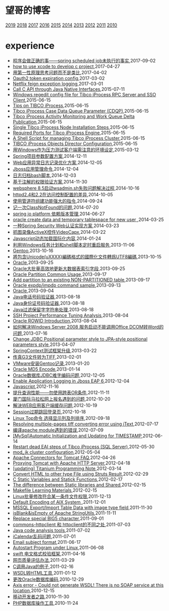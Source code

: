 # 望哥的博客
 [2019](/2019/)
 [2018](/2018/)
 [2017](/2017/)
 [2016](/2016/)
 [2015](/2015/)
 [2014](/2014/)
 [2013](/2013/)
 [2012](/2012/)
 [2011](/2011/)
 [2010](/2010/)


# experience
* [程序会做正确的事——spring scheduled job未执行的事实](/2017/2017-09-02-the-truth-why-spring-scheduled-job-not-running),2017-09-02
* [how to use xcode to develop c project](/2017/2017-04-27-how-to-use-xcode-to-develop-c-project),2017-04-27
* [用第一性原理思考问题而不是类比](/2017/2017-04-02-first-principle),2017-04-02
* [Oauth2 token expiration config](/2017/2017-03-02-oauth2-token-expiration-config),2017-03-02
* [Netflix feign exception logging](/2017/2017-03-01-netflix-feign-exception-logging),2017-03-01
* [Call C API through Java Native Interfaces](/2015/2015-07-11-call-c-api-through-java-native-interfaces),2015-07-11
* [Windows regedit config file for Tibco iProcess RPC Server and SSO Client](/2015/2015-06-15-windows-regedit-config-file-for-tibco-iprocess-rpc-server-and-sso-client),2015-06-15
* [Tips on TIBCO iProcess](/2015/2015-06-15-tips-on-tibco-iprocess),2015-06-15
* [Tibco iProcess Case Data Queue Parameter (CDQP)](/2015/2015-06-15-tibco-iprocess-case-data-queue-parameter-cdqp),2015-06-15
* [Tibco iProcess Activity Monitoring and Work Queue Delta Publication](/2015/2015-06-15-tibco-iprocess-activity-monitoring-and-work-queue-delta-publication),2015-06-15
* [Single Tibco iProcess Node Installation Steps](/2015/2015-06-15-single-tibco-iprocess-node-installation-steps),2015-06-15
* [Required Ports for Tibco iProcess Engine](/2015/2015-06-15-required-ports-for-tibco-iprocess-engine),2015-06-15
* [A Shell Script for managing Tibco iProcess Cluster](/2015/2015-06-15-a-shell-script-for-managing-tibco-iprocess-cluster),2015-06-15
* [TIBCO iProcess Objects Director Configuration](/2015/2015-06-15-851),2015-06-15
* [用Windows作为压力测试客户端需注意的环境设定](/2015/2015-03-12-windows-config-for-pressure),2015-03-12
* [Spring项目参数配置方案](/2014/2014-12-11-spring-configuration),2014-12-11
* [Web应用异常日志记录优化方案](/2014/2014-12-05-web-error-log-method),2014-12-05
* [Jboss应用管理命令](/2014/2014-12-04-jboss-commands),2014-12-04
* [日志归档bash脚本](/2014/2014-12-03-shell-for-log-achive),2014-12-03
* [基于注解的权限验证方案](/2014/2014-11-30-annotation-auth),2014-11-30
* [websphere 8.5启动wsadmin.sh失败问题解决过程](/2014/2014-10-16-websphere-8-5-wsadmin-sh-problem),2014-10-16
* [httpd2.4和2.2在访问控制配置的差异](/2014/2014-10-05-diff-of-http24-and-22),2014-10-05
* [使用管道符组建功能强大的指令](/2014/2014-09-24-using-pipe-operator-to-impl-powful-commands),2014-09-24
* [记一次ClassNotFound的问题](/2014/2014-07-20-classnotfound-problem),2014-07-20
* [spring io platform 依赖版本管理](/2014/2014-06-27-spring-io-platform-dependencies),2014-06-27
* [oracle create data and temporary tablespace for new user ](/2014/2014-03-25-oracle-create-data-and-temporary-tablespace-for-new-user),2014-03-25
* [一种Spring Security Web认证实现方案](/2014/2014-03-23-spring-security-web-auth-plan),2014-03-23
* [抓图录像ActiveX控件VideoCapx](/2014/2014-03-22-activex-videocapx-video-capture),2014-03-22
* [Javascript动态加载国际化内容](/2014/2014-01-24-javascript-dynamic-load-i18n),2014-01-24
* [利用Windows任务计划和shell脚本定时重启服务](/2013/2013-11-06-using-schedule-job-to-auto-start-service),2013-11-06
* [Gentoo](/2013/2013-10-16-gentoo-linux-grub-cant-start),2013-10-16
* [將包含Unicode(uXXXX)編碼格式的國際化文件轉爲UTF8編碼](/2013/2013-10-15-unicode-to-utf8),2013-10-15
* [Oracle](/2013/2013-09-25-oracleget-table-data-size),2013-09-25
* [Oracle大批量高效地更新大数据表索引字段](/2013/2013-09-25-oracle-efficient-to-update-index-col-of-big-table),2013-09-25
* [Oracle Partition Common Usage](/2013/2013-09-17-oracle-partition-common-usage),2013-09-17
* [Add partition to an existing NON-PARTITIONED table](/2013/2013-09-17-add-partition-to-an-existing-non-partitioned-table),2013-09-17
* [Oracle expdp/impdp command sample](/2013/2013-09-13-oracle-expdpimpdp-command-sample),2013-09-13
* [Oracle](/2013/2013-09-04-oraclerebuilding-all-unusable-indexes),2013-09-04
* [Java电话号码验证器](/2013/2013-08-18-java-tel-validator),2013-08-18
* [Java身份证号码验证器](/2013/2013-08-18-java-id-validator),2013-08-18
* [Java过滤保留字字符串处理](/2013/2013-08-18-java-filter-keeping-words),2013-08-18
* [SSH Project Performance Tuning Analysis](/2013/2013-08-04-ssh-project-performance-tuning-analiysis),2013-08-04
* [Oracle ROWID Introduction](/2013/2013-08-04-oracle-rowid),2013-08-04
* [如何解决Windows Server 2008 服务启动不能调用Office DCOM转Word的问题](/2013/2013-07-16-windows2008-call-dcom-problem),2013-07-16
* [Change JDBC Positional parameter style to JPA-style positional parameters style](/2013/2013-04-07-hql-parameters-style),2013-04-07
* [SpringContext测试框架升级](/2013/2013-03-22-springcontext-test-framework-upgrade),2013-03-22
* [传真G3文件转为TIFF](/2013/2013-02-01-fax-g3-to-tiff),2013-02-01
* [VMware安装Gentoo记录](/2013/2013-01-20-vmware-install-gentoo),2013-01-20
* [Oracle MD5 Encode](/2013/2013-01-14-oracle-md5-encode),2013-01-14
* [Oracle数据库JDBC难字编码问题](/2012/2012-12-05-oracle-jdbc-special-char-encode),2012-12-05
* [Enable Application Logging in Jboss EAP 6](/2012/2012-12-04-enable-application-logging-in-jboss-eap-6),2012-12-04
* [Javascript](/2012/2012-11-16-javascriptget-string-byte-length),2012-11-16
* [提升查询性能——勿使用跨表OR条件](/2012/2012-11-11-not-use-or-for-cross-table-join),2012-11-11
* [厦门国际马拉松网上报名遇到的问题](/2012/2012-10-20-marathon-regist-probleam),2012-10-20
* [解決WEB应用客户端缓存问题](/2012/2012-10-19-web-client-cache-problem),2012-10-19
* [Session过期跳回登录页](/2012/2012-10-18-session-timeout-and-return-to-login-page),2012-10-18
* [Linux Top命令 选择显示列及列排序](/2012/2012-09-18-linux-top-and-sort),2012-09-18
* [Resolving multiple-pages tiff converting error using iText](/2012/2012-07-17-resolving-multiple-pages-tiff-converting-error-using-itext),2012-07-17
* [编译apache module遇到的错误](/2012/2012-07-09-compile-err-of-apache-module),2012-07-09
* [[MySql]Automatic Initialization and Updating for TIMESTAMP](/2012/2012-06-14-mysqlautomatic-initialization-and-updating-for-timestamp),2012-06-14
* [Restart dead EAI steps of Tibco iProcess (SQL Server)](/2012/2012-05-30-restart-dead-eai-steps-of-tibco-iprocess-sql-server),2012-05-30
* [mod_jk cluster configuration](/2012/2012-05-04-mod_jk-cluster-configuration),2012-05-04
* [Apache Connectors for Tomcat FAQ](/2012/2012-04-26-apache-connectors-for-tomcat),2012-04-26
* [Proxying Tomcat with Apache HTTP Server](/2012/2012-04-18-proxying-tomcat-with-apache-http-server),2012-04-18
* [[updating] Titanium Programming Note](/2012/2012-03-14-titanium-programming-noteupdating),2012-03-14
* [Convert HTML to other type File using Struts Result](/2012/2012-02-29-convert-html-to-other-type-file-using-struts-result),2012-02-29
* [C Static Variables and Statick Functions](/2012/2012-02-17-learning-c-programming-static-variables-and-statick-functions),2012-02-17
* [The difference between Static libraries and Shared](/2012/2012-02-15-learning-c-programming-the-difference-between-static-libraries-and-shared-libraries),2012-02-15
* [Makefile Learning Materials](/2012/2012-02-15-learning-c-programming-makefile-learning-materials),2012-02-15
* [Linux批量修改符合某一条件文件权限](/2011/2011-12-13-batch_mod_permission_by_pattern_in_linux),2011-12-13
* [Default Encoding of AIX System ](/2011/2011-12-01-default-encoding-of-aix-system),2011-12-01
* [MSSQL Export/Import Table Data with image type field](/2011/2011-11-30-mssql-exportimport-table-data-with-image-type-field),2011-11-30
* [isBlank&isEmpty of Apache StringUtils](/2011/2011-11-11-isblankisempty-of-apache-stringutils),2011-11-11
* [Replace special BIG5 character](/2011/2011-09-01-replace-char-with-ufffd-when-decode-failed),2011-09-01
* [commons-httpclient 和 httpclient的不同之处](/2011/2011-07-03-commons-httpclient-and-httpclient),2011-07-03
* [Java code analysis tools](/2011/2011-07-02-java-code-analysis-tools),2011-07-02
* [iCalendar乱码问题](/2011/2011-07-01-icalendar_mass_code),2011-07-01
* [Email subject format](/2011/2011-06-17-email-subject-format),2011-06-17
* [Autostart Program under Linux](/2011/2011-06-08-autostart-program-under-linux),2011-06-08
* [swift 电文格式校验框架](/2011/2011-04-16-swift_format_check_framework),2011-04-16
* [网页质量评估办法](/2011/2011-03-29-how_to_judge_a_good_web_page),2011-03-29
* [C调用Java的例子](/2011/2011-02-16-c_invoke_java),2011-02-16
* [WSDL转HTML工具](/2011/2011-01-12-wsdl2htmltool),2011-01-12
* [更改Oracle数据库编码](/2010/2010-12-29-change_oracle_character),2010-12-29
* [Axis error - Could not generate WSDL! There is no SOAP service at this location](/2010/2010-12-15-axis-wsdl-error),2010-12-15
* [移动开发者之路](/2010/2010-11-30-mobile_developer_journey),2010-11-30
* [PHP数据库操作工具](/2010/2010-11-24-php_db_access_tool),2010-11-24
